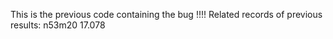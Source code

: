 This is the previous code containing the bug !!!!
Related records of previous results:
n53m20 17.078
